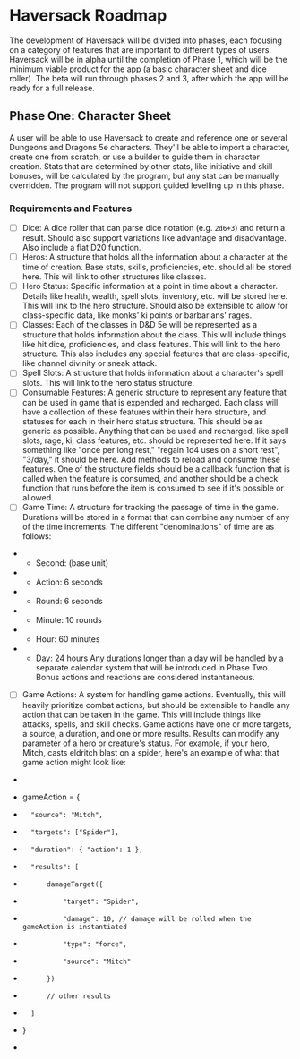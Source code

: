 # Haversack Roadmap

The development of Haversack will be divided into phases, each focusing on a category of features that are important to different types of users. Haversack will be in alpha until the completion of Phase 1, which will be the minimum viable product for the app (a basic character sheet and dice roller). The beta will run through phases 2 and 3, after which the app will be ready for a full release.

## Phase One: Character Sheet

A user will be able to use Haversack to create and reference one or several Dungeons and Dragons 5e characters. They'll be able to import a character, create one from scratch, or use a builder to guide them in character creation. Stats that are determined by other stats, like initiative and skill bonuses, will be calculated by the program, but any stat can be manually overridden. The program will not support guided levelling up in this phase.

### Requirements and Features

- [ ] Dice: A dice roller that can parse dice notation (e.g. `2d6+3`) and return a result. Should also support variations like advantage and disadvantage. Also include a flat D20 function.
- [ ] Heros: A structure that holds all the information about a character at the time of creation. Base stats, skills, proficiencies, etc. should all be stored here. This will link to other structures like classes.
- [ ] Hero Status: Specific information at a point in time about a character. Details like health, wealth, spell slots, inventory, etc. will be stored here. This will link to the hero structure. Should also be extensible to allow for class-specific data, like monks' ki points or barbarians' rages.
- [ ] Classes: Each of the classes in D&D 5e will be represented as a structure that holds information about the class. This will include things like hit dice, proficiencies, and class features. This will link to the hero structure. This also includes any special features that are class-specific, like channel divinity or sneak attack.
- [ ] Spell Slots: A structure that holds information about a character's spell slots. This will link to the hero status structure.
- [ ] Consumable Features: A generic structure to represent any feature that can be used in game that is expended and recharged. Each class will have a collection of these features within their hero structure, and statuses for each in their hero status structure. This should be as generic as possible. Anything that can be used and recharged, like spell slots, rage, ki, class features, etc. should be represented here. If it says something like "once per long rest," "regain 1d4 uses on a short rest", "3/day," it should be here. Add methods to reload and consume these features. One of the structure fields should be a callback function that is called when the feature is consumed, and another should be a check function that runs before the item is consumed to see if it's possible or allowed.
- [ ] Game Time: A structure for tracking the passage of time in the game. Durations will be stored in a format that can combine any number of any of the time increments. The different "denominations" of time are as follows:
-  - Second: (base unit)
-  - Action: 6 seconds
-  - Round: 6 seconds
-  - Minute: 10 rounds
-  - Hour: 60 minutes
-  - Day: 24 hours
Any durations longer than a day will be handled by a separate calendar system that will be introduced in Phase Two. Bonus actions and reactions are considered instantaneous.
- [ ] Game Actions: A system for handling game actions. Eventually, this will heavily prioritize combat actions, but should be extensible to handle any action that can be taken in the game. This will include things like attacks, spells, and skill checks. Game actions have one or more targets, a source, a duration, and one or more results. Results can modify any parameter of a hero or creature's status. For example, if your hero, Mitch, casts eldritch blast on a spider, here's an example of what that game action might look like:
-   ```json
-   gameAction = {
-       "source": "Mitch",
-       "targets": ["Spider"],
-       "duration": { "action": 1 },
-       "results": [
-           damageTarget({
-               "target": "Spider",
-               "damage": 10, // damage will be rolled when the gameAction is instantiated
-               "type": "force",
-               "source": "Mitch"
-           })
-           // other results
-       ]
-   }
-   ```
